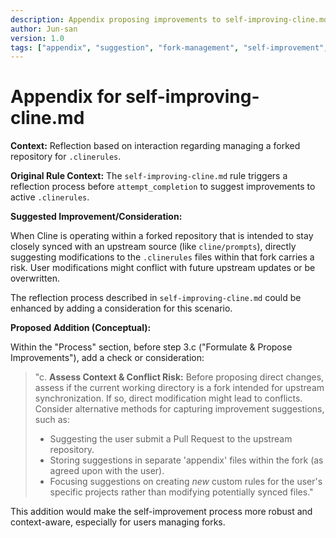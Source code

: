 ```yaml
---
description: Appendix proposing improvements to self-improving-cline.md regarding fork management context awareness.
author: Jun-san
version: 1.0
tags: ["appendix", "suggestion", "fork-management", "self-improvement", "meta", "clinerules"]
---
```

# Appendix for self-improving-cline.md

**Context:** Reflection based on interaction regarding managing a forked repository for `.clinerules`.

**Original Rule Context:** The `self-improving-cline.md` rule triggers a reflection process before `attempt_completion` to suggest improvements to active `.clinerules`.

**Suggested Improvement/Consideration:**

When Cline is operating within a forked repository that is intended to stay closely synced with an upstream source (like `cline/prompts`), directly suggesting modifications to the `.clinerules` files within that fork carries a risk. User modifications might conflict with future upstream updates or be overwritten.

The reflection process described in `self-improving-cline.md` could be enhanced by adding a consideration for this scenario.

**Proposed Addition (Conceptual):**

Within the "Process" section, before step 3.c ("Formulate & Propose Improvements"), add a check or consideration:

> "c. **Assess Context & Conflict Risk:** Before proposing direct changes, assess if the current working directory is a fork intended for upstream synchronization. If so, direct modification might lead to conflicts. Consider alternative methods for capturing improvement suggestions, such as:
>    *   Suggesting the user submit a Pull Request to the upstream repository.
>    *   Storing suggestions in separate 'appendix' files within the fork (as agreed upon with the user).
>    *   Focusing suggestions on creating *new* custom rules for the user's specific projects rather than modifying potentially synced files."

This addition would make the self-improvement process more robust and context-aware, especially for users managing forks.
